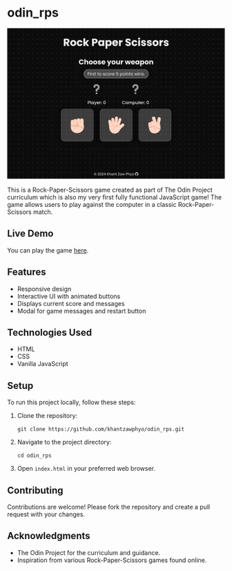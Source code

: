 # odin_rps

![Odin RPS](./assets/odin_rps.jpg)

This is a Rock-Paper-Scissors game created as part of The Odin Project curriculum which is also my very first fully functional JavaScript game! The game allows users to play against the computer in a classic Rock-Paper-Scissors match.

## Live Demo

You can play the game [here](https://khantzawphyo.github.io/odin_rps/).

## Features

- Responsive design
- Interactive UI with animated buttons
- Displays current score and messages
- Modal for game messages and restart button

## Technologies Used

- HTML
- CSS
- Vanilla JavaScript

## Setup

To run this project locally, follow these steps:

1. Clone the repository:
   ```
   git clone https://github.com/khantzawphyo/odin_rps.git
   ```
2. Navigate to the project directory:
   ```
   cd odin_rps
   ```
3. Open `index.html` in your preferred web browser.

## Contributing

Contributions are welcome! Please fork the repository and create a pull request with your changes.

## Acknowledgments

- The Odin Project for the curriculum and guidance.
- Inspiration from various Rock-Paper-Scissors games found online.
